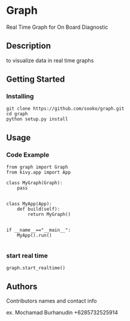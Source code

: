 # Graph
Real Time Graph for On Board Diagnostic



## Description
to visualize data in real time graphs

## Getting Started


### Installing
```
git clone https://github.com/sooko/graph.git
cd graph
python setup.py install
```
## Usage

### Code Example

```
from graph import Graph
from kivy.app import App

class MyGraph(Graph):
    pass


class MyApp(App):
    def build(self):
        return MyGraph()


if __name__=="__main__":
    MyApp().run()


```

### start real time

```
graph.start_realtime()

```


### 


## Authors

Contributors names and contact info

ex. Mochamad Burhanudin +6285732525914

